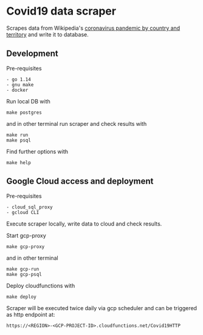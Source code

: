 # Covid19 data scraper

Scrapes data from Wikipedia's [coronavirus pandemic by country and territory](https://en.wikipedia.org/wiki/2019%E2%80%9320_coronavirus_pandemic_by_country_and_territory) and write it to database.

## Development

Pre-requisites

    - go 1.14
    - gnu make
    - docker

Run local DB with

    make postgres

and in other terminal run scraper and check results with

    make run
    make psql

Find further options with

    make help

## Google Cloud access and deployment

Pre-requisites

    - cloud_sql_proxy
    - gcloud CLI

Execute scraper locally, write data to cloud and check results.

Start gcp-proxy

    make gcp-proxy

and in other terminal

    make gcp-run
    make gcp-psql

Deploy cloudfunctions with

    make deploy

Scraper will be executed twice daily via gcp scheduler and can be
triggered as http endpoint at:

    https://<REGION>-<GCP-PROJECT-ID>.cloudfunctions.net/Covid19HTTP
